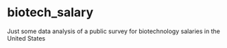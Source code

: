 # biotech_salary
Just some data analysis of a public survey for biotechnology salaries in the United States
